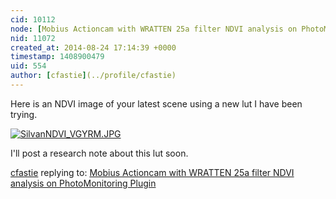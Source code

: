```yaml
---
cid: 10112
node: [Mobius Actioncam with WRATTEN 25a filter NDVI analysis on PhotoMonitoring Plugin](../notes/silvanhi/08-22-2014/mobius-actioncam-with-wratten-25a-filter-ndvi-analysis-on-photomonitoring-plugin)
nid: 11072
created_at: 2014-08-24 17:14:39 +0000
timestamp: 1408900479
uid: 554
author: [cfastie](../profile/cfastie)
---
```


Here is an NDVI image of your latest scene using a new lut I have been trying.   

[![SilvanNDVI_VGYRM.JPG](https://i.publiclab.org/system/images/photos/000/006/403/medium/SilvanNDVI_VGYRM.JPG)](https://i.publiclab.org/system/images/photos/000/006/403/original/SilvanNDVI_VGYRM.JPG)  

I'll post a research note about this lut soon.


[cfastie](../profile/cfastie) replying to: [Mobius Actioncam with WRATTEN 25a filter NDVI analysis on PhotoMonitoring Plugin](../notes/silvanhi/08-22-2014/mobius-actioncam-with-wratten-25a-filter-ndvi-analysis-on-photomonitoring-plugin)

